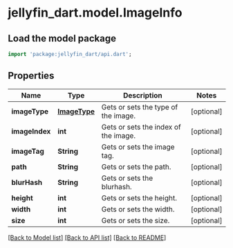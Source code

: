 # jellyfin_dart.model.ImageInfo

## Load the model package
```dart
import 'package:jellyfin_dart/api.dart';
```

## Properties
Name | Type | Description | Notes
------------ | ------------- | ------------- | -------------
**imageType** | [**ImageType**](ImageType.md) | Gets or sets the type of the image. | [optional] 
**imageIndex** | **int** | Gets or sets the index of the image. | [optional] 
**imageTag** | **String** | Gets or sets the image tag. | [optional] 
**path** | **String** | Gets or sets the path. | [optional] 
**blurHash** | **String** | Gets or sets the blurhash. | [optional] 
**height** | **int** | Gets or sets the height. | [optional] 
**width** | **int** | Gets or sets the width. | [optional] 
**size** | **int** | Gets or sets the size. | [optional] 

[[Back to Model list]](../README.md#documentation-for-models) [[Back to API list]](../README.md#documentation-for-api-endpoints) [[Back to README]](../README.md)


